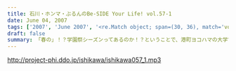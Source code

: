 ```yaml
---
title: 石川・ホンマ・ぶるんのBe-SIDE Your Life! vol.57-1
date: June 04, 2007
tags: ['2007', 'June 2007', '<re.Match object; span=(30, 36), match='vol.57'>']
draft: false
summary: 「春の」！？学園祭シーズンってあるのか！？ということで、港町ヨコハマの大学で行われた、ガラにもない講演会の模様をリポートします！バスに揺られて現場へと向かった３人・・・意外や、横国大にもリスナーは大勢いてくれたようで、感謝感謝であります！もちろん来てくれたリスナーにも感謝！NAMAE
---
```


http://project-phi.ddo.jp/ishikawa/ishikawa057_1.mp3
